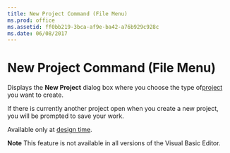 ```yaml
---
title: New Project Command (File Menu)
ms.prod: office
ms.assetid: ff0bb219-3bca-af9e-ba42-a76b929c928c
ms.date: 06/08/2017
---
```



# New Project Command (File Menu)

Displays the  **New Project** dialog box where you choose the type of[project](../../Glossary/vbe-glossary.md#project) you want to create.

If there is currently another project open when you create a new project, you will be prompted to save your work.

Available only at [design time](../../Glossary/vbe-glossary.md#design-time).


 **Note**  This feature is not available in all versions of the Visual Basic Editor.


